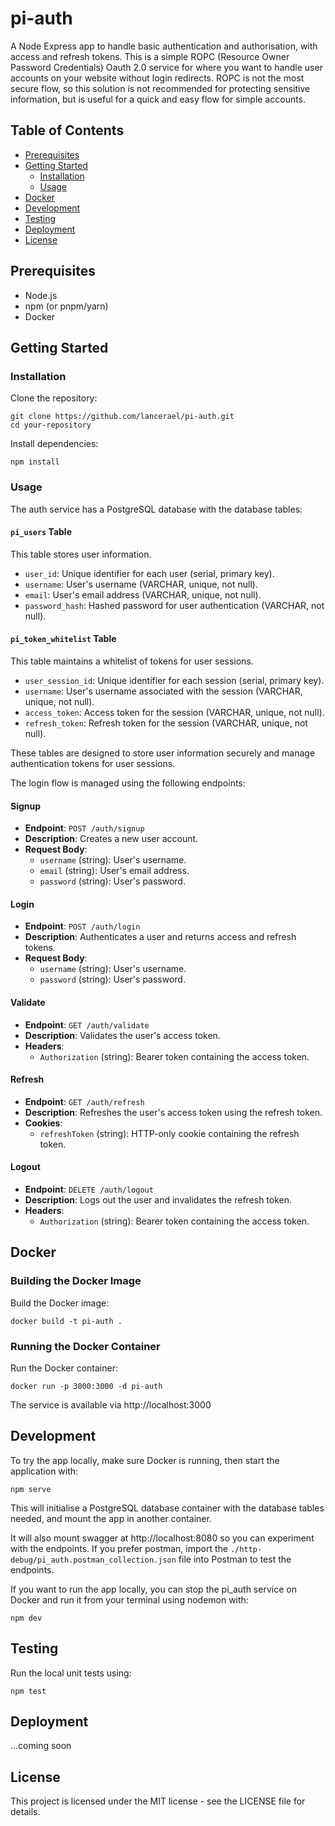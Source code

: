 # pi-auth

A Node Express app to handle basic authentication and authorisation, with access and refresh tokens.
This is a simple ROPC (Resource Owner Password Credentials) Oauth 2.0 service for where you want to handle user accounts on your website without login redirects. ROPC is not the most secure flow, so this solution is not recommended for protecting sensitive information, but is useful for a quick and easy flow for simple accounts.

## Table of Contents

- [Prerequisites](#prerequisites)
- [Getting Started](#getting-started)
  - [Installation](#installation)
  - [Usage](#usage)
- [Docker](#docker)
- [Development](#development)
- [Testing](#testing)
- [Deployment](#deployment)
- [License](#license)

## Prerequisites

- Node.js
- npm (or pnpm/yarn)
- Docker

## Getting Started

### Installation

Clone the repository:

```
git clone https://github.com/lancerael/pi-auth.git
cd your-repository
```

Install dependencies:

```
npm install
```

### Usage

The auth service has a PostgreSQL database with the database tables:

#### `pi_users` Table

This table stores user information.

- `user_id`: Unique identifier for each user (serial, primary key).
- `username`: User's username (VARCHAR, unique, not null).
- `email`: User's email address (VARCHAR, unique, not null).
- `password_hash`: Hashed password for user authentication (VARCHAR, not null).

#### `pi_token_whitelist` Table

This table maintains a whitelist of tokens for user sessions.

- `user_session_id`: Unique identifier for each session (serial, primary key).
- `username`: User's username associated with the session (VARCHAR, unique, not null).
- `access_token`: Access token for the session (VARCHAR, unique, not null).
- `refresh_token`: Refresh token for the session (VARCHAR, unique, not null).

These tables are designed to store user information securely and manage authentication tokens for user sessions.

The login flow is managed using the following endpoints:

#### Signup

- **Endpoint**: `POST /auth/signup`
- **Description**: Creates a new user account.
- **Request Body**:
  - `username` (string): User's username.
  - `email` (string): User's email address.
  - `password` (string): User's password.

#### Login

- **Endpoint**: `POST /auth/login`
- **Description**: Authenticates a user and returns access and refresh tokens.
- **Request Body**:
  - `username` (string): User's username.
  - `password` (string): User's password.

#### Validate

- **Endpoint**: `GET /auth/validate`
- **Description**: Validates the user's access token.
- **Headers**:
  - `Authorization` (string): Bearer token containing the access token.

#### Refresh

- **Endpoint**: `GET /auth/refresh`
- **Description**: Refreshes the user's access token using the refresh token.
- **Cookies**:
  - `refreshToken` (string): HTTP-only cookie containing the refresh token.

#### Logout

- **Endpoint**: `DELETE /auth/logout`
- **Description**: Logs out the user and invalidates the refresh token.
- **Headers**:
  - `Authorization` (string): Bearer token containing the access token.

## Docker

### Building the Docker Image

Build the Docker image:

```
docker build -t pi-auth .
```

### Running the Docker Container

Run the Docker container:

```
docker run -p 3000:3000 -d pi-auth
```

The service is available via http://localhost:3000

## Development

To try the app locally, make sure Docker is running, then start the application with:

```
npm serve
```

This will initialise a PostgreSQL database container with the database tables needed, and mount the app in another container.

It will also mount swagger at http://localhost:8080 so you can experiment with the endpoints. If you prefer postman, import the `./http-debug/pi_auth.postman_collection.json` file into Postman to test the endpoints.

If you want to run the app locally, you can stop the pi_auth service on Docker and run it from your terminal using nodemon with:

```
npm dev
```

## Testing

Run the local unit tests using:

```
npm test
```

## Deployment

...coming soon

## License

This project is licensed under the MIT license - see the LICENSE file for details.
